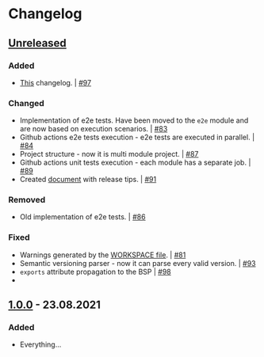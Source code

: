 # Changelog
<!-- Keep a Changelog guide -> https://keepachangelog.com -->

## [Unreleased]
### Added
- [This](CHANGELOG.md) changelog. | [#97](https://github.com/JetBrains/bazel-bsp/pull/97)

### Changed
- Implementation of e2e tests. Have been moved to the `e2e` module and are now based on execution scenarios. | [#83](https://github.com/JetBrains/bazel-bsp/pull/83)
- Github actions e2e tests execution - e2e tests are executed in parallel. | [#84](https://github.com/JetBrains/bazel-bsp/pull/84)
- Project structure - now it is multi module project. | [#87](https://github.com/JetBrains/bazel-bsp/pull/87)
- Github actions unit tests execution - each module has a separate job. | [#89](https://github.com/JetBrains/bazel-bsp/pull/89)
- Created [document](docs/BUMPVERSION.md) with release tips. | [#91](https://github.com/JetBrains/bazel-bsp/pull/91)

### Removed
- Old implementation of e2e tests. | [#86](https://github.com/JetBrains/bazel-bsp/pull/86)

### Fixed
- Warnings generated by the [WORKSPACE file](WORKSPACE). | [#81](https://github.com/JetBrains/bazel-bsp/pull/81)
- Semantic versioning parser - now it can parse every valid version. | [#93](https://github.com/JetBrains/bazel-bsp/pull/93)
- `exports` attribute propagation to the BSP | [#98](https://github.com/JetBrains/bazel-bsp/pull/98)
- 
## [1.0.0] - 23.08.2021
### Added
- Everything...


[Unreleased]: https://github.com/JetBrains/bazel-bsp/compare/1.0.0...HEAD
[1.0.0]: https://github.com/JetBrains/bazel-bsp/releases/tag/1.0.0
